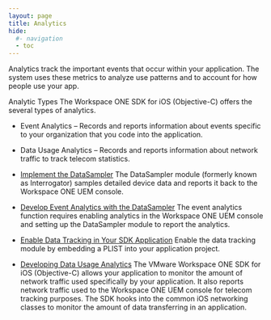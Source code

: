 ```yaml
---
layout: page
title: Analytics
hide:
  #- navigation
  - toc
---
```


Analytics track the important events that occur within your application. The system uses these metrics to analyze use patterns and to account for how people use your app.

Analytic Types
The Workspace ONE SDK for iOS (Objective-C) offers the several types of analytics.

* Event Analytics – Records and reports information about events specific to your organization that you code into the application.
* Data Usage Analytics – Records and reports information about network traffic to track telecom statistics.

* [Implement the DataSampler](33-Implement-DataStreamer.md)
The DataSampler module (formerly known as Interrogator) samples detailed device data and reports it back to the Workspace ONE UEM console.
* [Develop Event Analytics with the DataSampler](34-Develop-Event-Analytics.md)
The event analytics function requires enabling analytics in the Workspace ONE UEM console and setting up the DataSampler module to report the analytics.
* [Enable Data Tracking in Your SDK Application](35-Enable-Data-Tracking.md)
Enable the data tracking module by embedding a PLIST into your application project.
* [Developing Data Usage Analytics](36-Developing-Data-Usage-Analytics.md)
The VMware Workspace ONE SDK for iOS (Objective-C) allows your application to monitor the amount of network traffic used specifically by your application. It also reports network traffic used to the Workspace ONE UEM console for telecom tracking purposes. The SDK hooks into the common iOS networking classes to monitor the amount of data transferring in an application.
